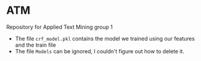# ATM
Repository for Applied Text Mining group 1

- The file ```crf_model.pkl``` contains the model we trained using our features and the train file
- The file ```Models``` can be ignored, I couldn't figure out how to delete it.
